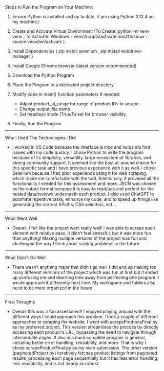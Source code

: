 
Steps to Run the Program on Your Machine:

1. Ensure Python is installed and up to date. (I am using Python 3.12.4 on my machine.)
2. Create and Activate Virtual Environment (To Create: python -m venv venv , To Activate: Windows - venv\Scripts\activate  macOS/Linux - source venv/bin/activate ) 
3. Install Dependencies ( pip install selenium , pip install webdriver-manager )
4. Install Google Chrome browser (latest version recommended)
5. Download the Python Program
6. Place the Program in a dedicated project directory
7. Modify code in main() function parameters if needed:

	- Adjust product_id_range for range of product IDs to scrape.
	- Change output_file name
	- Set headless mode (True/False) for browser visibility.

8. Finally, Run the Program 



---------------------------------


Why I Used The Technologies I Did

- I worked in VS Code because the interface is nice and helps me find issues with my code quickly. I chose Python to write the program because of its simplicity, versatility, large ecosystem of libraries, and strong community support. It seemed like the best all around choice for this specific task and I have previous experience with it as well. I chose Selenium because I had prior experience using it for web scraping, which made me comfortable with the tool. Additionally, it provided all the functionality I needed for this assessment and more. JSON was chosen as the output format because it is easy to read/use and perfect for the nested data/reviews underneath each product. I also used ChatGPT to automate repetitive tasks, enhance my code, and to speed up things like generating the correct XPaths, CSS selectors, ect…

---------------------------------


What Went Well

- Overall, I felt like the project went really well! I was able to scrape each element with relative ease. It didn’t feel stressful, but it was more fun than anything! Making multiple versions of the project was fun and challenged the way I think about solving problems in the future.

---------------------------------

What Didn't Go Well

- There wasn’t anything major that didn’t go well. I did end up making too many different versions of the project which was fun at first but it ended up confusing me and diverting time away from perfecting one program. I would approach it differently next time. My workspace and folders also need to be more organized in the future.

---------------------------------

Final Thoughts

- Overall this was a fun assessment! I enjoyed playing around with the different ways I could approach this problem. I took a couple of different approaches to scraping the website. I went with scrapeProductsFinal.py as my preferred project. This version streamlines the process by directly accessing each product's URL, bypassing the need to navigate through intermediate pages. It also is a more complete program in general, including better error handling, reusability, and more. That is why I chose scrapeProductFinal.py as my main submission. The other version (paginatedProject.py) iteratively fetches product listings from paginated results, processing each page sequentially but it has less error handling, less reusability, and is not nearly as robust. 
